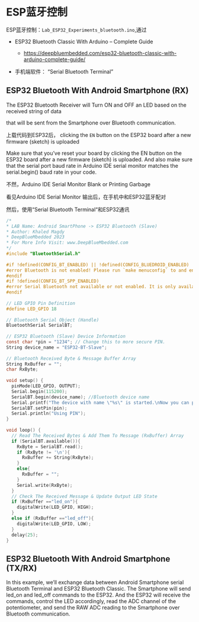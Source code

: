 # ESP蓝牙控制

ESP蓝牙控制：`Lab_ESP32_Experiments_bluetooth.ino`,通过

* ESP32 Bluetooth Classic With Arduino – Complete Guide
  * https://deepbluembedded.com/esp32-bluetooth-classic-with-arduino-complete-guide/

* 手机端软件： “Serial Bluetooth Terminal”

## ESP32 Bluetooth With Android Smartphone (RX)

The ESP32 Bluetooth Receiver will Turn ON and OFF an LED based on the received string of data 

that will be sent from the Smartphone over Bluetooth communication.

上载代码到ESP32后， clicking the `EN` button on the ESP32 board after a new firmware (sketch) is uploaded

Make sure that you’ve reset your board by clicking the EN button on the ESP32 board after a new firmware (sketch) is uploaded. And also make sure that the serial port baud rate in Arduino IDE serial monitor matches the serial.begin() baud rate in your code.

不然，Arduino IDE Serial Monitor Blank or Printing Garbage

看见Arduino IDE Serial Monitor 输出后，在手机中和ESP32蓝牙配对

然后，使用“Serial Bluetooth Terminal“和ESP32通讯

```c
/*
* LAB Name: Android SmartPhone -> ESP32 Bluetooth (Slave)
* Author: Khaled Magdy
* DeepBlueMbedded 2023
* For More Info Visit: www.DeepBlueMbedded.com
*/
#include "BluetoothSerial.h"
 
#if !defined(CONFIG_BT_ENABLED) || !defined(CONFIG_BLUEDROID_ENABLED)
#error Bluetooth is not enabled! Please run `make menuconfig` to and enable it
#endif
#if !defined(CONFIG_BT_SPP_ENABLED)
#error Serial Bluetooth not available or not enabled. It is only available for the ESP32 chip.
#endif
 
// LED GPIO Pin Definition
#define LED_GPIO 18
 
// Bluetooth Serial Object (Handle)
BluetoothSerial SerialBT;
 
// ESP32 Bluetooth (Slave) Device Information
const char *pin = "1234"; // Change this to more secure PIN.
String device_name = "ESP32-BT-Slave";
 
// Bluetooth Received Byte & Message Buffer Array
String RxBuffer = "";
char RxByte;
 
void setup() {
  pinMode(LED_GPIO, OUTPUT);
  Serial.begin(115200);
  SerialBT.begin(device_name); //Bluetooth device name
  Serial.printf("The device with name \"%s\" is started.\nNow you can pair it with Bluetooth!\n", device_name.c_str());
  SerialBT.setPin(pin);
  Serial.println("Using PIN");
}
 
void loop() {
  // Read The Received Bytes & Add Them To Message (RxBuffer) Array
  if (SerialBT.available()){
    RxByte = SerialBT.read();
    if (RxByte != '\n'){
      RxBuffer += String(RxByte);
    }
    else{
      RxBuffer = "";
    }
    Serial.write(RxByte);  
  }
  // Check The Received Message & Update Output LED State
  if (RxBuffer =="led_on"){
    digitalWrite(LED_GPIO, HIGH);
  }
  else if (RxBuffer =="led_off"){
    digitalWrite(LED_GPIO, LOW);
  }
  delay(25);
}
```

## ESP32 Bluetooth With Android Smartphone (TX/RX)

In this example, we’ll exchange data between Android Smartphone serial Bluetooth Terminal and ESP32 Bluetooth Classic. The Smartphone will send led_on and led_off commands to the ESP32. And the ESP32 will receive the commands, control the LED accordingly, read the ADC channel of the potentiometer, and send the RAW ADC reading to the Smartphone over Bluetooth communication.


